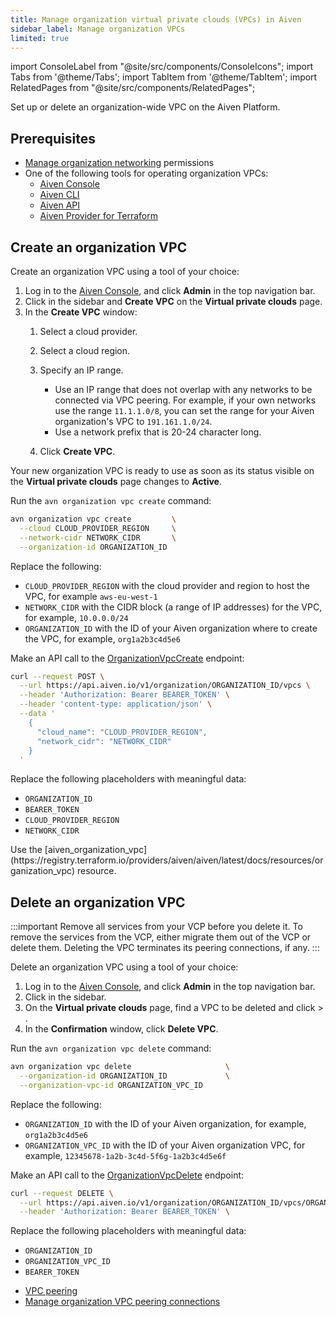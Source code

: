 ```yaml
---
title: Manage organization virtual private clouds (VPCs) in Aiven
sidebar_label: Manage organization VPCs
limited: true
---
```


import ConsoleLabel from "@site/src/components/ConsoleIcons";
import Tabs from '@theme/Tabs';
import TabItem from '@theme/TabItem';
import RelatedPages from "@site/src/components/RelatedPages";

Set up or delete an organization-wide VPC on the Aiven Platform.

## Prerequisites

- [Manage organization networking](/docs/platform/concepts/permissions#organization-permissions)
  permissions
- One of the following tools for operating organization VPCs:
  - [Aiven Console](https://console.aiven.io/)
  - [Aiven CLI](/docs/tools/cli)
  - [Aiven API](/docs/tools/api)
  - [Aiven Provider for Terraform](/docs/tools/terraform)

## Create an organization VPC

Create an organization VPC using a tool of your choice:

<Tabs groupId="group1">
<TabItem value="console" label="Aiven Console" default>

1. Log in to the [Aiven Console](https://console.aiven.io/), and click **Admin** in the
   top navigation bar.
1. Click <ConsoleLabel name="vpcs"/> in the sidebar and **Create VPC** on the
   **Virtual private clouds** page.
1. In the **Create VPC** window:
   1. Select a cloud provider.
   1. Select a cloud region.
   1. Specify an IP range.

      - Use an IP range that does not overlap with any networks to be connected via VPC
        peering. For example, if your own networks use the range `11.1.1.0/8`, you can set
        the range for your Aiven organization's VPC to `191.161.1.0/24`.
      - Use a network prefix that is 20-24 character long.

   1. Click **Create VPC**.

Your new organization VPC is ready to use as soon as its status visible on the
**Virtual private clouds** page changes to **Active**.

</TabItem>
<TabItem value="cli" label="Aiven CLI">

Run the `avn organization vpc create` command:

```bash
avn organization vpc create         \
  --cloud CLOUD_PROVIDER_REGION     \
  --network-cidr NETWORK_CIDR       \
  --organization-id ORGANIZATION_ID
```

Replace the following:

- `CLOUD_PROVIDER_REGION` with the cloud provider and region to host the VPC, for example
  `aws-eu-west-1`
- `NETWORK_CIDR` with the CIDR block (a range of IP addresses) for the VPC, for example,
  `10.0.0.0/24`
- `ORGANIZATION_ID` with the ID of your Aiven organization where to create the VPC, for
  example, `org1a2b3c4d5e6`

</TabItem>
<TabItem value="api" label="Aiven API">

Make an API call to the
[OrganizationVpcCreate](https://api.aiven.io/doc/#tag/Organization_Vpc/operation/OrganizationVpcCreate)
endpoint:

```bash
curl --request POST \
  --url https://api.aiven.io/v1/organization/ORGANIZATION_ID/vpcs \
  --header 'Authorization: Bearer BEARER_TOKEN' \
  --header 'content-type: application/json' \
  --data '
    {
      "cloud_name": "CLOUD_PROVIDER_REGION",
      "network_cidr": "NETWORK_CIDR"
    }
  '
```

Replace the following placeholders with meaningful data:

- `ORGANIZATION_ID`
- `BEARER_TOKEN`
- `CLOUD_PROVIDER_REGION`
- `NETWORK_CIDR`

</TabItem>
<TabItem value="tf" label="Aiven Provider for Terraform">
Use the
[aiven_organization_vpc](https://registry.terraform.io/providers/aiven/aiven/latest/docs/resources/organization_vpc)
resource.
</TabItem>
</Tabs>

## Delete an organization VPC

:::important
Remove all services from your VCP before you delete it. To remove the services from the VCP,
either migrate them out of the VCP or delete them. Deleting the VPC terminates its peering
connections, if any.
:::

Delete an organization VPC using a tool of your choice:

<Tabs groupId="group1">
<TabItem value="console" label="Aiven Console" default>

1. Log in to the [Aiven Console](https://console.aiven.io/), and click **Admin** in the
   top navigation bar.
1. Click <ConsoleLabel name="vpcs"/> in the sidebar.
1. On the **Virtual private clouds** page, find a VPC to be deleted and click
   <ConsoleLabel name="actions"/> > <ConsoleLabel name="delete"/>.
1. In the **Confirmation** window, click **Delete VPC**.

</TabItem>
<TabItem value="cli" label="Aiven CLI">

Run the `avn organization vpc delete` command:

```bash
avn organization vpc delete                     \
  --organization-id ORGANIZATION_ID             \
  --organization-vpc-id ORGANIZATION_VPC_ID
```

Replace the following:

- `ORGANIZATION_ID` with the ID of your Aiven organization, for example, `org1a2b3c4d5e6`
- `ORGANIZATION_VPC_ID` with the ID of your Aiven organization VPC, for example,
  `12345678-1a2b-3c4d-5f6g-1a2b3c4d5e6f`

</TabItem>
<TabItem value="api" label="Aiven API">

Make an API call to the
[OrganizationVpcDelete](https://api.aiven.io/doc/#tag/Organization_Vpc/operation/OrganizationVpcDelete)
endpoint:

```bash
curl --request DELETE \
  --url https://api.aiven.io/v1/organization/ORGANIZATION_ID/vpcs/ORGANIZATION_VPC_ID \
  --header 'Authorization: Bearer BEARER_TOKEN' \
```

Replace the following placeholders with meaningful data:

- `ORGANIZATION_ID`
- `ORGANIZATION_VPC_ID`
- `BEARER_TOKEN`

</TabItem>
</Tabs>

<RelatedPages/>

- [VPC peering](/docs/platform/howto/list-vpc-peering)
- [Manage organization VPC peering connections](/docs/platform/howto/manage-org-vpc-peering-aws)
